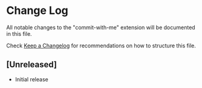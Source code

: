 # Change Log

All notable changes to the "commit-with-me" extension will be documented in this file.

Check [Keep a Changelog](http://keepachangelog.com/) for recommendations on how to structure this file.

## [Unreleased]

- Initial release